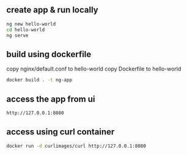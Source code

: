 ## create app & run locally

```bash
ng new hello-world
cd hello-world
ng serve
```

## build using dockerfile

copy nginx/default.conf to hello-world
copy Dockerfile to hello-world

```bash
docker build . -t ng-app
```

## access the app from ui

```bash
http://127.0.0.1:8080
```

## access using curl container

```bash
docker run -d curlimages/curl http://127.0.0.1:8080
```

